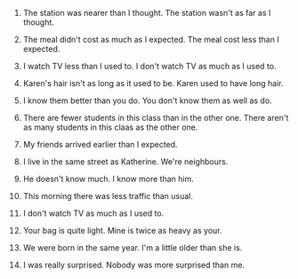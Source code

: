 1. The station was nearer than I thought. The station wasn't as far as I thought.
2. The meal didn't cost as much as I expected. The meal cost less than I expected.
3. I watch TV less than I used to. I don't watch TV as much as I used to.
4. Karen's hair isn't as long as it used to be. Karen used to have long hair.
5. I know them better than you do. You don't know them as well as do.
6. There are fewer students in this class than in the other one. There aren't as many students in this claas as the other one. 


1. My friends arrived earlier than I expected.
2. I live in the same street as Katherine. We're neighbours.
3. He doesn't know much. I know more than him.
4. This morning there was less traffic than usual.
5. I don't watch TV as much as I used to.
6. Your bag is quite light. Mine is twice as heavy as your.
7. We were born in the same year. I'm a little older than she is.
8. I was really surprised. Nobody was more surprised than me.